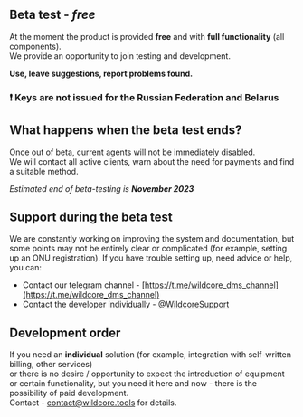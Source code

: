## Beta test - *free*
At the moment the product is provided **free** and with **full functionality** (all components).      
We provide an opportunity to join testing and development.     

**Use, leave suggestions, report problems found.**    


### ❗ Keys are not issued for the Russian Federation and Belarus

## What happens when the beta test ends?
Once out of beta, current agents will not be immediately disabled.     
We will contact all active clients, warn about the need for payments and find a suitable method.          
      
_Estimated end of beta-testing is **November 2023**_     

[//]: # ()
[//]: # (### What will be the cost?)

[//]: # (Basically pricing for agent: **$0.01** for each one interface/ONU &#40;everything counts - active, inactive, disabled, PON port, etc.&#41;;     )

[//]: # (For the duration of the subscription, you can receive software updates and support.     )

[//]: # (       )
[//]: # (Minimal step for count interfaces - **1000**     )

[//]: # (For example, if you have 300 interfaces, you can buy agent for interfaces - 1000 minimal&#40;10$ per month&#41;.     )

[//]: # (Also, if you have 10001 interfaces, you must buy subscription for 11000 interfaces minimal.     )

[//]: # (   )
[//]: # ()
[//]: # (**Optionally, you can connect additional functionality &#40;does not depend on the number of interfaces&#41;:**)

[//]: # ( )
[//]: # (- ONU registration on Huawei/ZTE - 10$/month)

[//]: # (- Links and network topology - 10$/month)

[//]: # (- Pon-boxes - 5$/month)

[//]: # (- Sending notifications - 5$/month)

[//]: # ()
[//]: # (**The subscription can be as:**     )

[//]: # ()
[//]: # (- monthly     )

[//]: # (- annual &#40;with discount 10%&#41;     )

[//]: # ( )
[//]: # (**Example of cost calculation:**     )

[//]: # ()
[//]: # (- You have 4500 interfaces     )

[//]: # (- You want to use additional functionally as ONU registration and notifications     )

[//]: # ()
[//]: # (Cost for month: &#40;5000 * 0,01$&#41; + 10$ + 5$ = 65$      )

[//]: # (Cost for annual: &#40;&#40;5000 * 0,01$&#41; + 10$ + 5$&#41; * 12 * 0,9 = 702$    )

[//]: # ()

## Support during the beta test
We are constantly working on improving the system and documentation, but some points may not be entirely clear or complicated (for example, setting up an ONU registration).
If you have trouble setting up, need advice or help, you can:

* Contact our telegram channel - [https://t.me/wildcore_dms_channel](https://t.me/wildcore_dms_channel)     
* Contact the developer individually - [@WildcoreSupport](https://t.me/WildcoreSupport)      

## Development order
If you need an **individual** solution (for example, integration with self-written billing, other services)    
or there is no desire / opportunity to expect the introduction of equipment or certain functionality, but you need it here and now - there is the possibility of paid development.     
Contact - [contact@wildcore.tools](mailto:contact@wildcore.tools) for details.     


